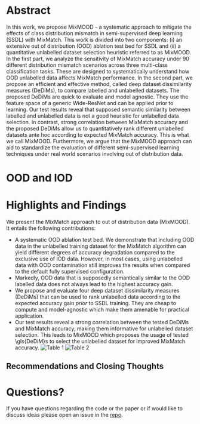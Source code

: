 <!-- mathjax include -->
<!-- {% include mathjax.html %} -->
<!-- defining some tex commands that can be used throughout the page-->
# Abstract
In this work, we propose MixMOOD - a systematic approach to mitigate the effects of class distribution mismatch in semi-supervised deep learning (SSDL) with MixMatch. This work is divided into two components: (i) an extensive out of distribution (OOD) ablation test bed for SSDL and (ii) a quantitative unlabelled dataset selection heuristic referred to as MixMOOD. In the first part, we analyze the sensitivity of MixMatch accuracy under 90 different distribution mismatch scenarios across three multi-class classification tasks. These are designed to systematically understand how OOD unlabelled data affects MixMatch performance. In the second part, we propose an efficient and effective method, called deep dataset dissimilarity measures (DeDiMs), to compare labelled and unlabelled datasets. The proposed DeDiMs are quick to evaluate and model agnostic. They use the feature space of a generic Wide-ResNet and can be applied prior to learning. Our test results reveal that supposed semantic similarity between labelled and unlabelled data is not a good heuristic for unlabelled data selection. In contrast, strong correlation between MixMatch accuracy and the proposed DeDiMs allow us to quantitatively rank different unlabelled datasets ante hoc according to expected MixMatch accuracy. This is what we call MixMOOD. Furthermore, we argue that the MixMOOD approach can aid to standardize the evaluation of different semi-supervised learning techniques under real world scenarios involving out of distribution data.
# OOD and IOD
# Highlights and Findings
We present the MixMatch approach to out of distribution data (MixMOOD). It entails the following contributions:
* A systematic OOD ablation test bed. We demonstrate that including OOD data in the unlabelled training dataset for the MixMatch algorithm can yield different degrees of accuracy degradation compared to the exclusive use of IOD data. However, in most cases, using unlabelled data with OOD contamination still improves the results when compared to the default fully supervised configuration.
* Markedly, OOD data that is supposedly semantically similar to the OOD labelled data does not always lead to the highest accuracy gain.
* We propose and evaluate four deep dataset dissimilarity measures (DeDiMs) that can be used to rank unlabelled data according to the expected accuracy gain _prior_ to SSDL training. They are cheap to compute and model-agnostic which make them amenable for practical application.
* Our test results reveal a strong correlation between the tested DeDiMs and MixMatch accuracy, making them informative for unlabelled dataset selection. This leads to MixMOOD which proposes the usage of tested \gls{DeDiM}s to select the unlabelled dataset for improved MixMatch accuracy.
![Table 1](https://github.com/luisoala/mixmood/blob/master/docs/imgs/table1.png)
![Table 2](https://github.com/luisoala/mixmood/blob/master/docs/imgs/table2.png)
## Recommendations and Closing Thoughts

# Questions?
If you have questions regarding the code or the paper or if would like to discuss ideas please open an issue in the [repo](https://github.com/luisoala/mixmood).


